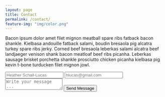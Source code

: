 ```yaml
---
layout: page
title: Contact
permalink: /contact/
feature-img: "img/color.png"
---
```


Bacon ipsum dolor amet filet mignon meatball spare ribs fatback bacon shankle. Kielbasa andouille fatback salami, boudin bresaola pig alcatra turkey spare ribs jerky. Corned beef bresaola leberkas salami alcatra beef landjaeger venison shank bacon meatloaf beef ribs picanha. Leberkas sausage brisket porchetta shankle prosciutto chicken picanha kielbasa pig kevin t-bone turducken filet mignon jowl.

<form action="https://getsimpleform.com/messages?form_api_token=830f1b33ae1ede3523fe0ee8641f45df" method="post">
  <!-- the redirect_to is optional, the form will redirect to the referrer on submission -->
<input type='hidden' name='redirect_to' value='https://hlucas217.github.io/thank-you/' />
  <input type='text' name='name' placeholder='Heather Schall-Lucas' />
  <input type='email' name='email' placeholder='hlucas@gmail.com' />
  <textarea name='message' placeholder='Write your message ...'></textarea>
  <input type='submit' value='Send Message' />
</form>
